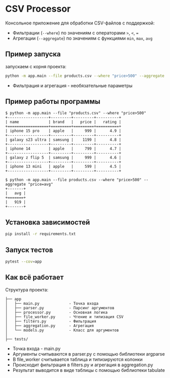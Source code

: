 # CSV Processor

Консольное приложение для обработки CSV-файлов с поддержкой:
- Фильтрации (`--where`) по значениям с операторами `>`, `<`, `=`
- Агрегации (`--aggregate`) по значениям с функциями `min`, `max`, `avg`

## Пример запуска
запускаем с корня проекта:

```bash
python -m app.main --file products.csv --where "price>500" --aggregate "price=avg"
```
- Фильтрация и агрегация - необязательные параметры

## Пример работы программы
```
$ python -m app.main --file "products.csv" --where "price>500"
+------------------+---------+---------+----------+
| name             | brand   |   price |   rating |
+==================+=========+=========+==========+
| iphone 15 pro    | apple   |     999 |      4.9 |
+------------------+---------+---------+----------+
| galaxy s23 ultra | samsung |    1199 |      4.8 |
+------------------+---------+---------+----------+
| iphone 14        | apple   |     799 |      4.7 |
+------------------+---------+---------+----------+
| galaxy z flip 5  | samsung |     999 |      4.6 |
+------------------+---------+---------+----------+
| iphone 13 mini   | apple   |     599 |      4.5 |
+------------------+---------+---------+----------+
```

```
$ python -m app.main --file products.csv --where "price>500" --aggregate "price=avg"
+-------+
|   avg |
+=======+
|   919 |
+-------+
```

## Установка зависимостей
```bash
pip install -r requirements.txt
```

## Запуск тестов
```bash
pytest --cov=app
```
## Как всё работает

Структура проекта:
```
├── app
│   ├── main.py             - Точка входа
│   ├── parser.py           - Парсинг аргументов
│   ├── processor.py        - Основная логика
│   ├── file_worker.py      - Чтение и типизация CSV
│   ├── filters.py          - Фильтрация
│   ├── aggregation.py      - Агрегация
│   └── models.py           - Класс для аргументов
│
├── tests/
```
- Точка входа - main.py
- Аргументы считываются в parser.py с помощью библиотеки argparse
- В file_worker считывается таблица и типизируются колонки
- Происходит фильтрация в filters.py и агрегация в aggregation.py
- Результат выводится в виде таблицы с помощью библиотеки tabulate
